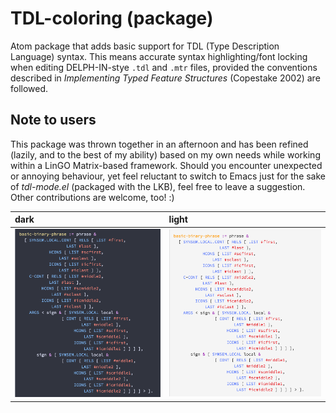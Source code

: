 # TDL-coloring (package)
Atom package that adds basic support for TDL (Type Description Language) syntax. This means accurate syntax highlighting/font locking when editing DELPH-IN-stye `.tdl` and `.mtr` files, provided the conventions described in *Implementing Typed Feature Structures* (Copestake 2002) are followed. 

## Note to users
This package was thrown together in an afternoon and has been refined (lazily, and to the best of my ability) based on my own needs while working within a LinGO Matrix-based framework. Should you encounter unexpected or annoying behaviour, yet feel reluctant to switch to Emacs just for the sake of *tdl-mode.el* (packaged with the LKB), feel free to leave a suggestion. Other contributions are welcome, too! :) 

dark                                                                                          | light
:--------------------------------------------------------------------------------------------- | :------------------------------------------------------------------------------------
![](https://raw.githubusercontent.com/lemontheme/tdl-coloring/master/screenshots/dark_tdl.png) | ![](https://raw.githubusercontent.com/lemontheme/tdl-coloring/master/screenshots/light_tdl.png)
